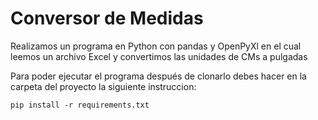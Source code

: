 # Conversor de Medidas 

Realizamos un programa en Python con pandas y OpenPyXl en el cual leemos un archivo Excel y convertimos las unidades de CMs a pulgadas

Para poder ejecutar el programa después de clonarlo debes hacer en la carpeta del proyecto la siguiente instruccion:

 ```
pip install -r requirements.txt
 ```
